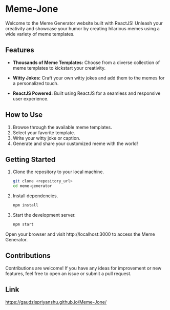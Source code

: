 # Meme-Jone

Welcome to the Meme Generator website built with ReactJS! Unleash your creativity and showcase your humor by creating hilarious memes using a wide variety of meme templates.

## Features

- **Thousands of Meme Templates:** Choose from a diverse collection of meme templates to kickstart your creativity.

- **Witty Jokes:** Craft your own witty jokes and add them to the memes for a personalized touch.

- **ReactJS Powered:** Built using ReactJS for a seamless and responsive user experience.

## How to Use

1. Browse through the available meme templates.
2. Select your favorite template.
3. Write your witty joke or caption.
4. Generate and share your customized meme with the world!

## Getting Started

1. Clone the repository to your local machine.
   ```bash
   git clone <repository_url>
   cd meme-generator
   
2. Install dependencies.
    ```bash
    npm install

3. Start the development server.
    ```bash
    npm start
    
Open your browser and visit http://localhost:3000 to access the Meme Generator.

## Contributions

Contributions are welcome! If you have any ideas for improvement or new features, feel free to open an issue or submit a pull request.

## Link 

https://gaudzispriyanshu.github.io/Meme-Jone/



